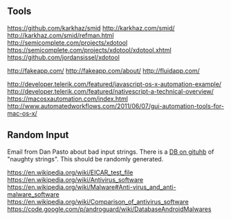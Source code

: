
<!--
-->

Tools
-----

https://github.com/karkhaz/smid
http://karkhaz.com/smid/
http://karkhaz.com/smid/refman.html
http://semicomplete.com/projects/xdotool
https://semicomplete.com/projects/xdotool/xdotool.xhtml
https://github.com/jordansissel/xdotool

http://fakeapp.com/
http://fakeapp.com/about/
http://fluidapp.com/

http://developer.telerik.com/featured/javascript-os-x-automation-example/
http://developer.telerik.com/featured/nativescript-a-technical-overview/
https://macosxautomation.com/index.html
http://www.automatedworkflows.com/2011/06/07/gui-automation-tools-for-mac-os-x/

Random Input
------------

Email from Dan Pasto about bad input strings.
There is a
[DB on gituhb]( https://github.com/minimaxir/big-list-of-naughty-strings )
of "naughty strings".
This should be randomly generated.

https://en.wikipedia.org/wiki/EICAR_test_file
https://en.wikipedia.org/wiki/Antivirus_software
https://en.wikipedia.org/wiki/Malware#Anti-virus_and_anti-malware_software
https://en.wikipedia.org/wiki/Comparison_of_antivirus_software
https://code.google.com/p/androguard/wiki/DatabaseAndroidMalwares

<!-- vim: set autoindent expandtab sw=4 syntax=markdown: -->
